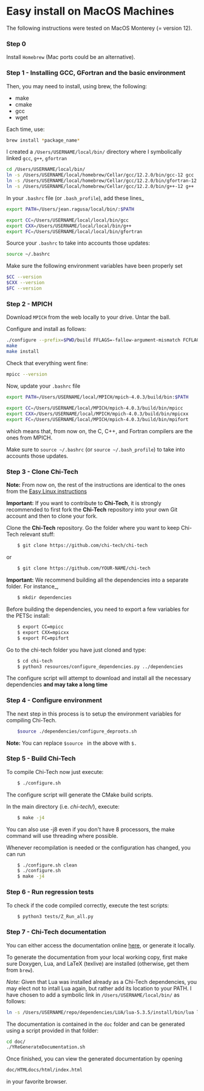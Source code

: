 # Easy install on MacOS Machines

The following instructions were tested on MacOS Monterey (= version 12).

### Step 0

Install ```Homebrew``` (Mac ports could be an alternative).

### Step 1 - Installing GCC, GFortran and the basic environment

Then, you may need to install, using brew, the following:
- make
- cmake
- gcc
- wget

Each time, use: 
```bash 
brew install *package_name*
```

I created a ```/Users/USERNAME/local/bin/``` directory where I symbolically linked 
```gcc```, ```g++```, ```gfortran```
```bash
cd /Users/USERNAME/local/bin/
ln -s /Users/USERNAME/local/homebrew/Cellar/gcc/12.2.0/bin/gcc-12 gcc
ln -s /Users/USERNAME/local/homebrew/Cellar/gcc/12.2.0/bin/gfortran-12 gfortran
ln -s /Users/USERNAME/local/homebrew/Cellar/gcc/12.2.0/bin/g++-12 g++
```

In your ```.bashrc``` file (or ```.bash_profile```), add these lines_
```bash
export PATH=/Users/jean.ragusa/local/bin/:$PATH

export CC=/Users/USERNAME/local/local/bin/gcc
export CXX=/Users/USERNAME/local/local/bin/g++
export FC=/Users/USERNAME/local/local/bin/gfortran
```
Source your ```.bashrc``` to take into accounts those updates:
```bash
source ~/.bashrc
```
Make sure the following environment variables have been properly set
```bash
$CC --version
$CXX --version
$FC --version
```
### Step 2 - MPICH

Download ```MPICH``` from the web locally to your drive. Untar the ball. 

Configure and install as follows:
```bash
./configure --prefix=$PWD/build FFLAGS=-fallow-argument-mismatch FCFLAGS=-fallow-argument-mismatch
make
make install
```

Check that everything went fine:
```bash
mpicc --version
```
Now, update your ```.bashrc``` file
```bash
export PATH=/Users/USERNAME/local/MPICH/mpich-4.0.3/build/bin:$PATH
 
export CC=/Users/USERNAME/local/MPICH/mpich-4.0.3/build/bin/mpicc
export CXX=/Users/USERNAME/local/MPICH/mpich-4.0.3/build/bin/mpicxx
export FC=/Users/USERNAME/local/MPICH/mpich-4.0.3/build/bin/mpifort
```
which means that, from now on, the C, C++, and Fortran compilers are the ones from MPICH.

Make sure to ```source ~/.bashrc``` (or ```source ~/.bash_profile```) to take into accounts those updates.

### Step 3 - Clone Chi-Tech

**Note:** From now on, the rest of the instructions are identical to the ones from the 
[Easy Linux instructions](./Install_ubuntu_easy.md)

**Important:**  If you want to contribute to **Chi-Tech**, it is strongly recommended to first fork the **Chi-Tech** repository into your own Git account and then to clone your fork. 

Clone the **Chi-Tech** repository.  Go the folder where you want to keep Chi-Tech relevant stuff:
```bash
    $ git clone https://github.com/chi-tech/chi-tech
```
or
```bash
    $ git clone https://github.com/YOUR-NAME/chi-tech
```

**Important:** We recommend building all the dependencies into a separate folder. For instance_,
```bash
    $ mkdir dependencies
```

Before building the dependencies, you need to export a few variables for the PETSc install:
```bash
    $ export CC=mpicc
    $ export CXX=mpicxx
    $ export FC=mpifort
```

Go to the chi-tech folder you have just cloned and type:
```bash
    $ cd chi-tech
    $ python3 resources/configure_dependencies.py ../dependencies
```
The configure script will attempt to download and install all the necessary 
dependencies **and may take a long time**

### Step 4 - Configure environment

The next step in this process is to setup the environment variables for compiling
Chi-Tech.

```bash
    $source ./dependencies/configure_deproots.sh
```
**Note:** You can replace ```$source ``` in the above with ```$. ```

### Step 5 - Build Chi-Tech

To compile Chi-Tech now just execute:
```bash
    $ ./configure.sh
```
The configure script will generate the CMake build scripts.

In the main directory (i.e. *chi-tech/*), execute:
```bash
    $ make -j4
```

You can also use -j8 even if you don't have 8 processors, the make command
will use threading where possible.

Whenever recompilation is needed or the configuration has changed,
you can run
```bash
    $ ./configure.sh clean
    $ ./configure.sh
    $ make -j4
```

### Step 6 - Run regression tests

To check if the code compiled correctly, execute the test scripts:

```bash
    $ python3 tests/Z_Run_all.py
```

### Step 7 - Chi-Tech documentation

You can either access the documentation online [here](https://chi-tech.github.io), or generate it locally.

To generate the documentation from your local working copy, first make sure
Doxygen, Lua, and LaTeX (texlive) are installed (otherwise, get them from ```brew```).

*Note:* Given that Lua was installed already as a Chi-Tech dependencies, you may elect not to 
intall Lua again, but rather add its location to your PATH. I have chosen to add a symbolic link in
```/Users/USERNAME/local/bin/``` as follows:
```bash
ln -s /Users/USERNAME/repo/dependencies/LUA/lua-5.3.5/install/bin/lua lua
```


The documentation is contained in the `doc` folder and can be generated
using a script provided in that folder:

```bash
cd doc/
./YReGenerateDocumentation.sh
```

Once finished, you can view the generated documentation by opening

```bash
doc/HTMLdocs/html/index.html
```

in your favorite browser.